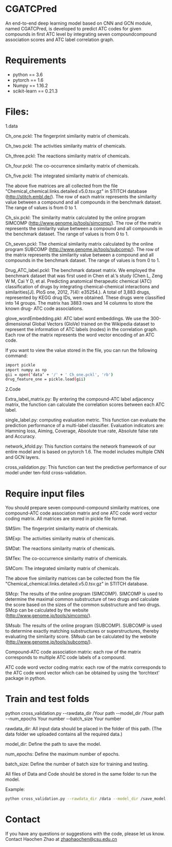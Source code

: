 # CGATCPred
An end-to-end deep learning model based on CNN and GCN module, named CGATCPred, is developed to predict ATC codes for given compounds in first ATC level by integrating seven compoundcompound association scores and ATC label correlation graph.




# Requirements
* python == 3.6
* pytorch == 1.6
* Numpy == 1.16.2
* scikit-learn == 0.21.3


# Files:

1.data

Ch_one.pckl: The fingerprint similarity matrix of chemicals.

Ch_two.pckl: The activities similarity matrix of chemicals.

Ch_three.pckl: The reactions similarity matrix of chemicals.

Ch_four.pckl: The co-occurrence similarity matrix of chemicals.

Ch_five.pckl: The integrated similarity matrix of chemicals.

The above five matrices are all collected from the file "Chemical_chemical.links.detailed.v5.0.tsv.gz" in STITCH database (http://stitch.embl.de/). The row of each matrix represents the similarity value between a compound and all compounds in the benchmark dataset. The range of values is from 0 to 1.

Ch_six.pckl: The similarity matrix calculated by the online program SIMCOMP (http://www.genome.jp/tools/simcomp/). The row of the matrix represents the similarity value between a compound and all compounds in the benchmark dataset. The range of values is from 0 to 1.

Ch_seven.pckl: The chemical similarity matrix calculated by the online program SUBCOMP (http://www.genome.jp/tools/subcomp/). The row of the matrix represents the similarity value between a compound and all compounds in the benchmark dataset. The range of values is from 0 to 1.

Drug_ATC_label.pckl: The benchmark dataset matrix. We employed the benchmark dataset that was first used in Chen et al.’s study (Chen L, Zeng W M, Cai Y D, et al. Predicting anatomical therapeutic chemical (ATC) classification of drugs by integrating chemical-chemical interactions and similarities[J]. PloS one, 2012, 7(4): e35254.). A total of 3,883 drugs, represented by KEGG drug IDs, were obtained. These drugs were classified into 14 groups. The matrix has 3883 rows and 14 columns to store the known drug- ATC code associations.

glove_wordEmbedding.pkl: ATC label word embeddings. We use the 300-dimensional Global Vectors (GloVe) trained on the Wikipedia dataset to represent the information of ATC labels (nodes) in the correlation graph. Each row of the matrix represents the word vector encoding of an ATC code.

If you want to view the value stored in the file, you can run the following command:

```bash
import pickle
import numpy as np
gii = open(‘data’ + '/' + ' Ch_one.pckl', 'rb')
drug_feature_one = pickle.load(gii)
```


2.Code

Extra_label_matrix.py: By entering the compound-ATC label adjacency matrix, the function can calculate the correlation scores between each ATC label.

single_label.py: computing evaluation metric. This function can evaluate the prediction performance of a multi-label classifier. Evaluation indicators are: Hamming loss, Aiming, Coverage, Absolute true rate, Absolute false rate and Accuracy.

network_kfold.py: This function contains the network framework of our entire model and is based on pytorch 1.6. The model includes multiple CNN and GCN layers.

cross_validation.py: This function can test the predictive performance of our model under ten-fold cross-validation.



# Require input files
You should prepare seven compound-compound similarity matrices, one compound-ATC code association matrix and one ATC code word vector coding matrix. All matrices are stored in pickle file format.

SMSim: The fingerprint similarity matrix of chemicals.

SMExp: The activities similarity matrix of chemicals.

SMDat: The reactions similarity matrix of chemicals.

SMTex: The co-occurrence similarity matrix of chemicals.

SMCom: The integrated similarity matrix of chemicals.

The above five similarity matrices can be collected from the file "Chemical_chemical.links.detailed.v5.0.tsv.gz" in STITCH database.

SMcp: The results of the online program (SIMCOMP). SIMCOMP is used to determine the maximal common substructure of two drugs and calculate the score based on the sizes of the common substructure and two drugs. SMcp can be calculated by the website (http://www.genome.jp/tools/simcomp/).

SMsub: The results of the online program (SUBCOMP). SUBCOMP is used to determine exactly matching substructures or superstructures, thereby evaluating the similarity score. SMsub can be calculated by the website (http://www.genome.jp/tools/subcomp/).

Compound-ATC code association matrix: each row of the matrix corresponds to multiple ATC code labels of a compound.

ATC code word vector coding matrix: each row of the matrix corresponds to the ATC code word vector which can be obtained by using the ‘torchtext’ package in python.

# Train and test folds
python cross_validation.py --rawdata_dir /Your path --model_dir /Your path --num_epochs Your number --batch_size Your number

rawdata_dir: All input data should be placed in the folder of this path. (The data folder we uploaded contains all the required data.)

model_dir: Define the path to save the model.

num_epochs: Define the maximum number of epochs.

batch_size: Define the number of batch size for training and testing.

All files of Data and Code should be stored in the same folder to run the model.

Example:

```bash
python cross_validation.py --rawdata_dir /data --model_dir /save_model --num_epochs 50 --batch_size 128
```
# Contact 
If you have any questions or suggestions with the code, please let us know. Contact Haochen Zhao at zhaohaochen@csu.edu.cn
